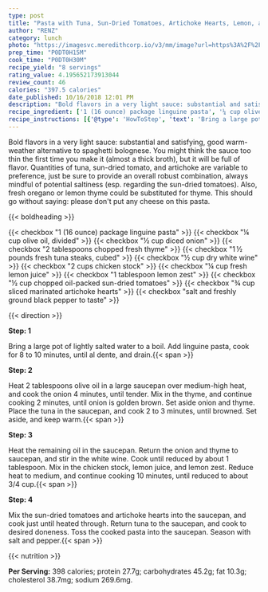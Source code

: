 ```yaml
---
type: post
title: "Pasta with Tuna, Sun-Dried Tomatoes, Artichoke Hearts, Lemon, and White Wine"
author: "RENZ"
category: lunch
photo: "https://imagesvc.meredithcorp.io/v3/mm/image?url=https%3A%2F%2Fimages.media-allrecipes.com%2Fuserphotos%2F204850.jpg"
prep_time: "P0DT0H15M"
cook_time: "P0DT0H30M"
recipe_yield: "8 servings"
rating_value: 4.195652173913044
review_count: 46
calories: "397.5 calories"
date_published: 10/16/2018 12:01 PM
description: "Bold flavors in a very light sauce: substantial and satisfying, good warm-weather alternative to spaghetti bolognese. You might think the sauce too thin the first time you make it (almost a thick broth), but it will be full of flavor. Quantities of tuna, sun-dried tomato, and artichoke are variable to preference, just be sure to provide an overall robust combination, always mindful of potential saltiness (esp. regarding the sun-dried tomatoes). Also, fresh oregano or lemon thyme could be substituted for thyme. This should go without saying: please don't put any cheese on this pasta."
recipe_ingredient: ['1 (16 ounce) package linguine pasta', '¼ cup olive oil, divided', '½ cup diced onion', '2 tablespoons chopped fresh thyme', '1\u2009½ pounds fresh tuna steaks, cubed', '½ cup dry white wine', '2 cups chicken stock', '¼ cup fresh lemon juice', '1 tablespoon lemon zest', '½ cup chopped oil-packed sun-dried tomatoes', '¾ cup sliced marinated artichoke hearts', 'salt and freshly ground black pepper to taste']
recipe_instructions: [{'@type': 'HowToStep', 'text': 'Bring a large pot of lightly salted water to a boil. Add linguine pasta, cook for 8 to 10 minutes, until al dente, and drain.\n'}, {'@type': 'HowToStep', 'text': 'Heat 2 tablespoons olive oil in a large saucepan over medium-high heat, and cook the onion 4 minutes, until tender. Mix in the thyme, and continue cooking 2 minutes, until onion is golden brown. Set aside onion and thyme. Place the tuna in the saucepan, and cook 2 to 3 minutes, until browned. Set aside, and keep warm.\n'}, {'@type': 'HowToStep', 'text': 'Heat the remaining oil in the saucepan. Return the onion and thyme to saucepan, and stir in the white wine. Cook until reduced by about 1 tablespoon. Mix in the chicken stock, lemon juice, and lemon zest. Reduce heat to medium, and continue cooking 10 minutes, until reduced to about 3/4 cup.\n'}, {'@type': 'HowToStep', 'text': 'Mix the sun-dried tomatoes and artichoke hearts into the saucepan, and cook just until heated through. Return tuna to the saucepan, and cook to desired doneness. Toss the cooked pasta into the saucepan. Season with salt and pepper.\n'}]
---
```


Bold flavors in a very light sauce: substantial and satisfying, good warm-weather alternative to spaghetti bolognese. You might think the sauce too thin the first time you make it (almost a thick broth), but it will be full of flavor. Quantities of tuna, sun-dried tomato, and artichoke are variable to preference, just be sure to provide an overall robust combination, always mindful of potential saltiness (esp. regarding the sun-dried tomatoes). Also, fresh oregano or lemon thyme could be substituted for thyme. This should go without saying: please don't put any cheese on this pasta. 

{{< boldheading >}}

{{< checkbox "1 (16 ounce) package linguine pasta" >}}
{{< checkbox "¼ cup olive oil, divided" >}}
{{< checkbox "½ cup diced onion" >}}
{{< checkbox "2 tablespoons chopped fresh thyme" >}}
{{< checkbox "1 ½ pounds fresh tuna steaks, cubed" >}}
{{< checkbox "½ cup dry white wine" >}}
{{< checkbox "2 cups chicken stock" >}}
{{< checkbox "¼ cup fresh lemon juice" >}}
{{< checkbox "1 tablespoon lemon zest" >}}
{{< checkbox "½ cup chopped oil-packed sun-dried tomatoes" >}}
{{< checkbox "¾ cup sliced marinated artichoke hearts" >}}
{{< checkbox "salt and freshly ground black pepper to taste" >}}


{{< direction >}}

**Step: 1**

Bring a large pot of lightly salted water to a boil. Add linguine pasta, cook for 8 to 10 minutes, until al dente, and drain.{{< span >}}

**Step: 2**

Heat 2 tablespoons olive oil in a large saucepan over medium-high heat, and cook the onion 4 minutes, until tender. Mix in the thyme, and continue cooking 2 minutes, until onion is golden brown. Set aside onion and thyme. Place the tuna in the saucepan, and cook 2 to 3 minutes, until browned. Set aside, and keep warm.{{< span >}}

**Step: 3**

Heat the remaining oil in the saucepan. Return the onion and thyme to saucepan, and stir in the white wine. Cook until reduced by about 1 tablespoon. Mix in the chicken stock, lemon juice, and lemon zest. Reduce heat to medium, and continue cooking 10 minutes, until reduced to about 3/4 cup.{{< span >}}

**Step: 4**

Mix the sun-dried tomatoes and artichoke hearts into the saucepan, and cook just until heated through. Return tuna to the saucepan, and cook to desired doneness. Toss the cooked pasta into the saucepan. Season with salt and pepper.{{< span >}}

{{< nutrition >}}

**Per Serving:** 398 calories; protein 27.7g; carbohydrates 45.2g; fat 10.3g; cholesterol 38.7mg; sodium 269.6mg.